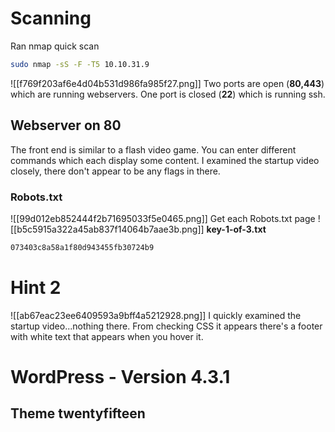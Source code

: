 # Scanning
Ran nmap quick scan
``` bash
sudo nmap -sS -F -T5 10.10.31.9
```
![[f769f203af6e4d04b531d986fa985f27.png]]
Two ports are open (**80,443**) which are running webservers.
One port is closed (**22**) which is running ssh.

## Webserver on 80
The front end is similar to a flash video game. You can enter different commands which each display some content.
I examined the startup video closely, there don't appear to be any flags in there.

### Robots.txt
![[99d012eb852444f2b71695033f5e0465.png]]
Get each Robots.txt page
![[b5c5915a322a45ab837f14064b7aae3b.png]]
**key-1-of-3.txt**
``` bash
073403c8a58a1f80d943455fb30724b9
```

# Hint 2
![[ab67eac23ee6409593a9bff4a5212928.png]]
I quickly examined the startup video...nothing there.
From checking CSS it appears there's a footer with white text that appears when you hover it.

# WordPress - Version 4.3.1
## Theme twentyfifteen